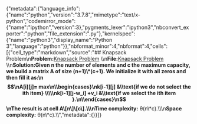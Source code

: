 {"metadata":{"language_info":{"name":"python","version":"3.7.8","mimetype":"text/x-python","codemirror_mode":{"name":"ipython","version":3},"pygments_lexer":"ipython3","nbconvert_exporter":"python","file_extension":".py"},"kernelspec":{"name":"python3","display_name":"Python 3","language":"python"}},"nbformat_minor":4,"nbformat":4,"cells":[{"cell_type":"markdown","source":"## Knapsack Problem\n**Problem:**[Knapsack Problem](https://www.spoj.com/problems/KNAPSACK/) \\\n**File:**[Knapsack Problem](https://github.com/eleonoradgr/CompetitiveProgramming/blob/master/Lecture19/knapsack01.cpp) \\\n**Solution:**Given n the number of elements and c the maximum capacity, we build a matrix A of size (n+1)\\*(c+1). We initialize it with all zeros and then fill it as:\n$$\nA[i][j]= max\n\\begin{cases}\nk[i-1][j] &\\text{if we do not select the ith item} \\\\\nk[i-1][j-w_i] +v_i &\\text{if we select the ith item }.\n\\end{cases}\n$$\nThe result is at cell A\\[n\\]\\[c\\].\\\\\n**Time complexity:** &theta;(n\\*c).\\\\\n**Space complexity:** &theta;(n\\*c).\\\\","metadata":{}}]}